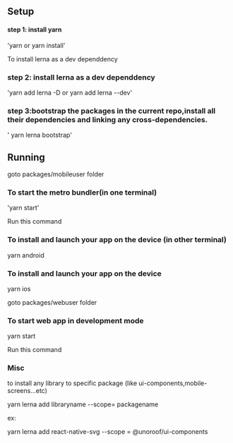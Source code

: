 ## Setup

#### step 1: install yarn  
'yarn or yarn install'

To install lerna as a dev dependdency

### step 2: install lerna as a dev dependdency
 

'yarn add lerna -D or yarn add lerna --dev'

### step 3:bootstrap the packages in the current repo,install all their dependencies and linking any cross-dependencies.
 
 ' yarn lerna bootstrap'

## Running


goto packages/mobileuser folder

###  To start the metro bundler(in one terminal)

'yarn start'

Run this command 

###   To install and launch your app on the device (in other terminal)
yarn android

 



### To install and launch your app on the device

yarn ios 

goto packages/webuser folder

### To start web app in development mode
yarn start

Run this command 

### Misc

 to install any library  to specific package (like ui-components,mobile-screens...etc)
 
 yarn lerna add libraryname --scope= packagename
 
 ex:
 
 yarn lerna add react-native-svg --scope = @unoroof/ui-components


